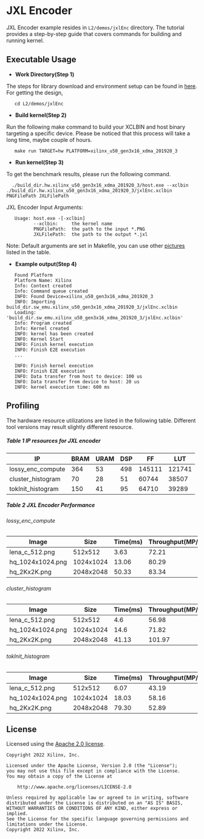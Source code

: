 JXL Encoder
===============

JXL Encoder example resides in ``L2/demos/jxlEnc`` directory. The tutorial provides a step-by-step guide that covers commands for building and running kernel.

Executable Usage
----------------

* **Work Directory(Step 1)**

The steps for library download and environment setup can be found in [here](https://github.com/Xilinx/Vitis_Libraries/tree/master/codec/L2/demos#building). For getting the design,

```
   cd L2/demos/jxlEnc
```

* **Build kernel(Step 2)**

Run the following make command to build your XCLBIN and host binary targeting a specific device. Please be noticed that this process will take a long time, maybe couple of hours.

```
   make run TARGET=hw PLATFORM=xilinx_u50_gen3x16_xdma_201920_3
```   

* **Run kernel(Step 3)**

To get the benchmark results, please run the following command.

```
  ./build_dir.hw.xilinx_u50_gen3x16_xdma_201920_3/host.exe --xclbin ./build_dir.hw.xilinx_u50_gen3x16_xdma_201920_3/jxlEnc.xclbin PNGFilePath JXLFilePath 
```   

JXL Encoder Input Arguments:

```
   Usage: host.exe -[-xclbin]
          --xclbin:     the kernel name
          PNGFilePath:  the path to the input *.PNG
          JXLFilePath:  the path to the output *.jxl
```          

Note: Default arguments are set in Makefile, you can use other [pictures](https://github.com/Xilinx/Vitis_Libraries/tree/master/codec/L2/demos#pictures) listed in the table.

* **Example output(Step 4)** 

```
   Found Platform
   Platform Name: Xilinx
   Info: Context created
   Info: Command queue created
   INFO: Found Device=xilinx_u50_gen3x16_xdma_201920_3
   INFO: Importing build_dir.sw_emu.xilinx_u50_gen3x16_xdma_201920_3/jxlEnc.xclbin
   Loading: 'build_dir.sw_emu.xilinx_u50_gen3x16_xdma_201920_3/jxlEnc.xclbin'
   Info: Program created
   Info: Kernel created
   INFO: kernel has been created
   INFO: Kernel Start
   INFO: Finish kernel execution
   INFO: Finish E2E execution
   ...

   INFO: Finish kernel execution
   INFO: Finish E2E execution
   INFO: Data transfer from host to device: 100 us
   INFO: Data transfer from device to host: 20 us
   INFO: kernel execution time: 600 ms
```

Profiling
---------

The hardware resource utilizations are listed in the following table.
Different tool versions may result slightly different resource.


##### Table 1 IP resources for JXL encoder 

|      IP                |   BRAM   |   URAM   |    DSP   |    FF    |   LUT   |
|------------------------|----------|----------|----------|----------|---------|
|    lossy_enc_compute   |    364   |    53    |    498   |   145111 |  121741 |
|    cluster_histogram   |    70    |    28    |    51    |   60744  |  38507  |
|    tokInit_histogram   |    150   |    41    |    95    |   64710  |  39289  |


##### Table 2 JXL Encoder Performance
  
###### lossy_enc_compute 
|       Image       |      Size     |  Time(ms)  |  Throughput(MP/s)  |
|-------------------|---------------|------------|--------------------|
|  lena_c_512.png   |    512x512    |    3.63    |        72.21       |     
|  hq_1024x1024.png |   1024x1024   |    13.06   |        80.29       |    
|  hq_2Kx2K.png     |   2048x2048   |    50.33   |        83.34       |  
  
###### cluster_histogram 
|       Image       |      Size     |  Time(ms)  |  Throughput(MP/s)  |
|-------------------|---------------|------------|--------------------|
|  lena_c_512.png   |    512x512    |    4.6     |        56.98       |     
|  hq_1024x1024.png |   1024x1024   |    14.6    |        71.82       |    
|  hq_2Kx2K.png     |   2048x2048   |    41.13   |        101.97      |   
  
###### tokInit_histogram 
|       Image       |      Size     |   Time(ms)  |  Throughput(MP/s)  |
|-------------------|---------------|-------------|--------------------|
|  lena_c_512.png   |    512x512    |    6.07     |        43.19       |     
|  hq_1024x1024.png |   1024x1024   |    18.03    |        58.16       |    
|  hq_2Kx2K.png     |   2048x2048   |    79.30    |        52.89       |   

## License

Licensed using the [Apache 2.0 license](https://www.apache.org/licenses/LICENSE-2.0).

    Copyright 2022 Xilinx, Inc.
    
    Licensed under the Apache License, Version 2.0 (the "License");
    you may not use this file except in compliance with the License.
    You may obtain a copy of the License at
    
        http://www.apache.org/licenses/LICENSE-2.0
    
    Unless required by applicable law or agreed to in writing, software
    distributed under the License is distributed on an "AS IS" BASIS,
    WITHOUT WARRANTIES OR CONDITIONS OF ANY KIND, either express or implied.
    See the License for the specific language governing permissions and
    limitations under the License.
    Copyright 2022 Xilinx, Inc.